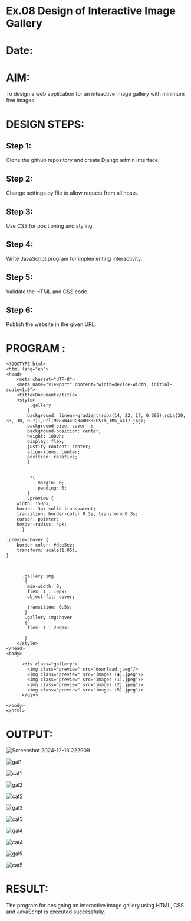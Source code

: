 # Ex.08 Design of Interactive Image Gallery
# Date:
# AIM:
To design a web application for an inteactive image gallery with minimum five images.

# DESIGN STEPS:
## Step 1:
Clone the github repository and create Django admin interface.

## Step 2:
Change settings.py file to allow request from all hosts.

## Step 3:
Use CSS for positioning and styling.

## Step 4:
Write JavaScript program for implementing interactivity.

## Step 5:
Validate the HTML and CSS code.

## Step 6:
Publish the website in the given URL.

# PROGRAM :
```
<!DOCTYPE html>
<html lang="en">
<head>
    <meta charset="UTF-8">
    <meta name="viewport" content="width=device-width, initial-scale=1.0">
    <title>Document</title>
    <style>
         .gallery
        {
        background: linear-gradient(rgba(14, 22, 17, 0.605),rgba(30, 33, 30, 0.7)),url(Mc8kW4x9Q3aRR3RkP5Im_IMG_4417.jpg);
        background-size: cover  ;
        background-position: center;
        height: 100vh;
        display: flex;
        justify-content: center;
        align-items: center;
        position: relative;
        }
        
        
         *{
            margin: 0;
            padding: 0;
        }
        .preview {
    width: 150px;
    border: 3px solid transparent;
    transition: border-color 0.3s, transform 0.3s;
    cursor: pointer;
    border-radius: 4px;
      }

.preview:hover {
    border-color: #dce5ee;
    transform: scale(1.05);
}

        

      .gallery img 
       {
        min-width: 0;
        flex: 1 1 10px;
        object-fit: cover;
        
        transition: 0.5s;
       }
       .gallery img:hover 
       {
        flex: 1 1 280px;
        
       }
    </style>
</head>
<body>
    
      <div class="gallery">
        <img class="preview" src="download.jpeg"/>
        <img class="preview" src="images (4).jpeg"/>
        <img class="preview" src="images (1).jpeg"/>
        <img class="preview" src="images (2).jpeg"/>
        <img class="preview" src="images (5).jpeg"/>
      </div>
    
</body>
</html>
```
# OUTPUT:
![Screenshot 2024-12-13 222909](https://github.com/user-attachments/assets/13c13893-ea8c-4422-ac25-265e03f8089f)

![gal1](https://github.com/user-attachments/assets/81174888-2719-4836-bc51-8179a415f0c0)

![cat1](https://github.com/user-attachments/assets/a65eaee8-8b29-4416-b3bb-62687c19f0ef)

![gal2](https://github.com/user-attachments/assets/f514be2f-9156-4b84-b441-1889a4c6361d)

![cat2](https://github.com/user-attachments/assets/25e44f16-290b-4dcf-9b7c-f02c7330ee34)

![gal3](https://github.com/user-attachments/assets/d2f2ee0e-eccf-4619-bb06-a5fd61bda73a)

![cat3](https://github.com/user-attachments/assets/368744f4-c3c5-4049-ae6d-272a99d63705)

![gal4](https://github.com/user-attachments/assets/00ae3320-78fb-432b-9b14-a90285a8a1e1)

![cat4](https://github.com/user-attachments/assets/4b1c091e-6811-4181-b3f8-bbe766a292d0)

![gal5](https://github.com/user-attachments/assets/1227c0b9-7dc1-44e9-8bc2-9dfedf501eeb)

![cat5](https://github.com/user-attachments/assets/7babbaaf-0620-4a75-ba69-ff5fa73f1140)


# RESULT:
The program for designing an interactive image gallery using HTML, CSS and JavaScript is executed successfully.
